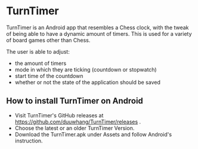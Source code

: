 # TurnTimer
TurnTimer is an Android app that resembles a Chess clock, with the tweak of being able to have a dynamic amount of timers.
This is used for a variety of board games other than Chess.

The user is able to adjust:
- the amount of timers
- mode in which they are ticking (countdown or stopwatch)
- start time of the countdown
- whether or not the state of the application should be saved

## How to install TurnTimer on Android
- Visit TurnTimer's GitHub releases at https://github.com/duuwhang/TurnTimer/releases .
- Choose the latest or an older TurnTimer Version.
- Download the TurnTimer.apk under Assets and follow Android's instruction.
